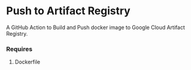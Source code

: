 # Push to Artifact Registry

A GitHub Action to Build and Push docker image to Google Cloud Artifact Registry.

### Requires

1.  Dockerfile
